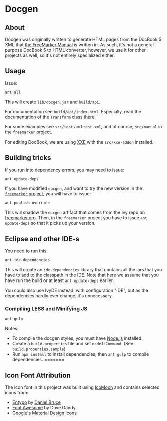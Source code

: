 # Docgen

## About

Docgen was originally written to generate HTML pages from the DocBook 5 XML
that [the FreeMarker Manual](http://freemarker.org/docs/) is written in. As
such, it's not a general purpose DocBook 5 to HTML converter, however, we
use it for other projects as well, so it's not entirely specialized either.

## Usage

Issue:

```sh
ant all
```

This will create `lib/docgen.jar` and `build/api`.

For documentation see `build/api/index.html`. Especially, read the
documentation of the `Transform` class there.

For some examples see `src/test` and `test.xml`, and of course, `src/manual`
in the [`freemarker` project][fmProj].

For editing DocBook, we are using [XXE](http://www.xmlmind.com/xmleditor/)
with the `src/xxe-addon` installed.

## Building tricks

If you run into dependency errors, you may need to issue:

```sh
ant update-deps
```

If you have modified `docgen`, and want to try the new version in the
[`freemarker` project][fmProj], you will have to issue:

```sh
ant publish-override
```

This will shadow the `docgen` artifact that comes from the Ivy repo on
[freemarker.org](http://freemarker.org). Then, in the `freemarker` project you
have to issue `ant update-deps` so that it picks up your version.

## Eclipse and other IDE-s

You need to run this:

```sh
ant ide-dependencies
```

This will create an `ide-dependencies` library that contains all the jars that
you have to add to the classpath in the IDE. Note that here we assume that you
have run the build or at least `ant update-deps` earlier.

You could also use IvyDE instead, with configuration "IDE", but as the
dependencies hardly ever change, it's unnecessary.

[fmProj]: https://github.com/freemarker/freemarker

### Compiling LESS and Minifying JS

```sh
ant gulp
```

Notes:
* To compile the docgen styles, you must have [Node.js](https://nodejs.org/) installed.
* Create a `build.properties` file and set `nodeJsCommand`. (See `build.properties.sample`)
* Run `npm install` to install dependencies, then `ant gulp` to compile dependencies.
=======

## Icon Font Attribution

The icon font in this project was built using [IcoMoon](https://icomoon.io/) and contains selected icons from:

* [Entypo](http://www.entypo.com/) by [Daniel Bruce](http://www.danielbruce.se/)
* [Font Awesome](http://fontawesome.io) by Dave Gandy.
* [Google's Material Design Icons](https://github.com/google/material-design-icons)
